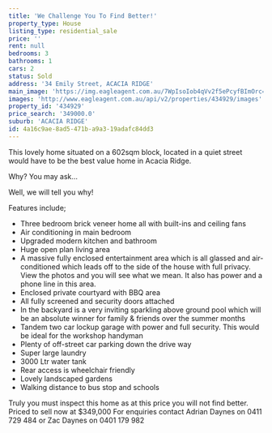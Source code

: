 ```yaml
---
title: 'We Challenge You To Find Better!'
property_type: House
listing_type: residential_sale
price: ''
rent: null
bedrooms: 3
bathrooms: 1
cars: 2
status: Sold
address: '34 Emily Street, ACACIA RIDGE'
main_image: 'https://img.eagleagent.com.au/7WpIsoIob4qVv2f5ePcyfBImOrc=/1280x854/smart/https://s3-us-west-2.amazonaws.com/eagleagent-orig/images/6819066/105220057-image-M.jpg'
images: 'http://www.eagleagent.com.au/api/v2/properties/434929/images'
property_id: '434929'
price_search: '349000.0'
suburb: 'ACACIA RIDGE'
id: 4a16c9ae-8ad5-471b-a9a3-19adafc84dd3
---
```

This lovely home situated on a 602sqm block, located in a quiet street would have to be the best value home in Acacia Ridge.

Why? You may ask…

Well, we will tell you why!

Features include;
* Three bedroom brick veneer home all with built-ins and ceiling fans
* Air conditioning in main bedroom
* Upgraded modern kitchen and bathroom
* Huge open plan living area
* A massive fully enclosed entertainment area which is all glassed and air-conditioned which leads off to the side of the house with full privacy. View the photos and you will see what we mean. It also has power and a phone line in this area.
* Enclosed private courtyard with BBQ area
* All fully screened and security doors attached
* In the backyard is a very inviting sparkling above ground pool which will be an absolute winner for family & friends over the summer months
* Tandem two car lockup garage with power and full security. This would be ideal for the workshop handyman
* Plenty of off-street car parking down the drive way
* Super large laundry
* 3000 Ltr water tank
* Rear access is wheelchair friendly
* Lovely landscaped gardens
* Walking distance to bus stop and schools

Truly you must inspect this home as at this price you will not find better.
Priced to sell now at $349,000
For enquiries contact Adrian Daynes on 0411 729 484 or Zac Daynes on 0401 179 982